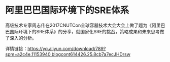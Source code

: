 # 阿里巴巴国际环境下的SRE体系
高级技术专家周志伟在2017CNUTCon全球容器技术大会大会上做了题为《阿里巴巴国际环境下的SRE体系》的分享，就国家化SRE的挑战，策略成果和未来思考做了深入的分析。

详情链接：https://yq.aliyun.com/download/789?spm=a2c4e.11153940.blogcont614426.25.8cb7a7ecJHDrsw

